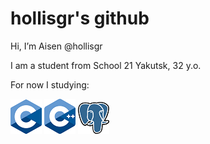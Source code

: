# hollisgr's github
Hi, I’m Aisen @hollisgr

I am a student from School 21 Yakutsk, 32 y.o.

For now I studying:

![c](logos/c.png)
![cpp](logos/cpp.png)
![psql](logos/psql.png)

